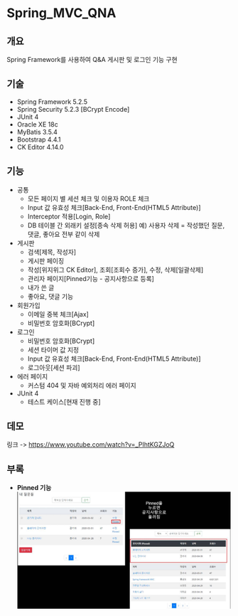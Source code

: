 # Spring_MVC_QNA


## 개요
Spring Framework를 사용하여 Q&A 게시판 및 로그인 기능 구현

## 기술
* Spring Framework 5.2.5
* Spring Security 5.2.3 [BCrypt Encode]
* JUnit 4
* Oracle XE 18c
* MyBatis 3.5.4
* Bootstrap 4.4.1
* CK Editor 4.14.0

## 기능
* 공통
    * 모든 페이지 별 세션 체크 및 이용자 ROLE 체크
    * Input 값 유효성 체크[Back-End, Front-End(HTML5 Attribute)]
    * Interceptor 적용[Login, Role]
    * DB 테이블 간 외래키 설정[종속 삭제 허용] 예) 사용자 삭제 = 작성했던 질문, 댓글, 좋아요 전부 같이 삭제
* 게시판
    * 검색[제목, 작성자]
    * 게시판 페이징
    * 작성[위지위그 CK Editor], 조회[조회수 증가], 수정, 삭제[일괄삭제]
    * 관리자 페이지[Pinned기능 - 공지사항으로 등록]
    * 내가 쓴 글
    * 좋아요, 댓글 기능
* 회원가입
    * 이메일 중복 체크[Ajax]
    * 비밀번호 암호화[BCrypt]
* 로그인
    * 비밀번호 암호화[BCrypt]
    * 세션 타이머 값 지정
    * Input 값 유효성 체크[Back-End, Front-End(HTML5 Attribute)]
    * 로그아웃[세션 파괴]
* 에러 페이지
    * 커스텀 404 및 자바 예외처리 에러 페이지
* JUnit 4
    * 테스트 케이스[현재 진행 중]
    
## 데모
링크 -> https://www.youtube.com/watch?v=_PIhtKGZJoQ
    
## 부록
* **Pinned 기능**
![설명](media/pinned.jpg)
